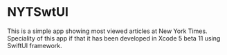 # NYTSwtUI

This is a simple app showing most viewed articles at New York Times.
Speciality of this app if that it has been developed in Xcode 5 beta 11 using SwiftUI framework.
